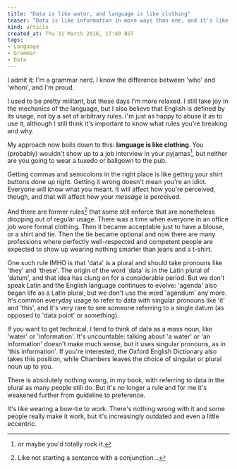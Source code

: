 ```yaml
---
title: "Data is like water, and language is like clothing"
teaser: "Data is like information in more ways than one, and it's like water too"
kind: article
created_at: Thu 31 March 2016, 17:40 BST
tags:
- Language
- Grammar
- Data
---
```


I admit it: I'm a grammar nerd.  I know the difference between 'who' and 'whom', and I'm proud.

I used to be pretty militant, but these days I'm more relaxed.  I still take joy in the mechanics of the language, but I also believe that English is defined by its usage, not by a set of arbitrary rules.  I'm just as happy to abuse it as to use it, although I still think it's important to know what rules you're breaking and why.

My approach now boils down to this: **language is like clothing**.  You (probably) wouldn't show up to a job interview in your pyjamas[^2], but neither are you going to wear a tuxedo or ballgown to the pub.

Getting commas and semicolons in the right place is like getting your shirt buttons done up right.  Getting it wrong doesn't mean you're an idiot.  Everyone will know what you meant.  It will affect how you're perceived, though, and that will affect how your *message* is perceived.

And there are former rules[^1] that some still enforce that are nonetheless dropping out of regular usage.  There was a time when everyone in an office job wore formal clothing.  Then it became acceptable just to have a blouse, or a shirt and tie.  Then the tie became optional and now there are many professions where perfectly well-respected and competent people are expected to show up wearing nothing smarter than jeans and a t-shirt.

[^1]: Like not starting a sentence with a conjunction...

One such rule IMHO is that 'data' is a plural and should take pronouns like 'they' and 'these'.  The origin of the word 'data' is in the Latin plural of 'datum', and that idea has clung on for a considerable period.  But we don't speak Latin and the English language continues to evolve: 'agenda' also began life as a Latin plural, but we don't use the word 'agendum' any more.  It's common everyday usage to refer to data with singular pronouns like 'it' and 'this', and it's very rare to see someone referring to a single datum (as opposed to 'data point' or something).

If you want to get technical, I tend to think of data as a mass noun, like 'water' or 'information'.  It's uncountable: talking about 'a water' or 'an information' doesn't make much sense, but it uses singular pronouns, as in 'this information'.  If you're interested, the Oxford English Dictionary also takes this position, while Chambers leaves the choice of singular or plural noun up to you.

There is absolutely nothing wrong, in my book, with referring to data in the plural as many people still do.  But it's no longer a rule and for me it's weakened further from guideline to preference.

It's like wearing a bow-tie to work. There's nothing wrong with it and some people really make it work, but it's increasingly outdated and even a little eccentric.

[^2]: or maybe you'd totally rock it.
